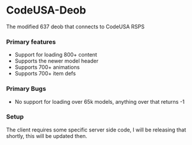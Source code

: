 # CodeUSA-Deob
The modified 637 deob that connects to CodeUSA RSPS


### Primary features
- Support for loading 800+ content
- Supports the newer model header
- Supports 700+ animations 
- Supports 700+ item defs

### Primary Bugs
- No support for loading over 65k models, anything over that returns -1


### Setup 

The client requires some specific server side code, I will be releasing that shortly, this will be updated then.
